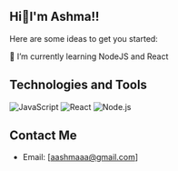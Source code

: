 ## Hi👋I'm Ashma!!


Here are some ideas to get you started:

 🌱 I’m currently learning NodeJS and React

## Technologies and Tools
![JavaScript](https://img.shields.io/badge/-JavaScript-333333?style=flat&logo=javascript)
![React](https://img.shields.io/badge/-React-333333?style=flat&logo=react)
![Node.js](https://img.shields.io/badge/-Node.js-333333?style=flat&logo=node.js)

## Contact Me
- Email: [aashmaaa@gmail.com]



